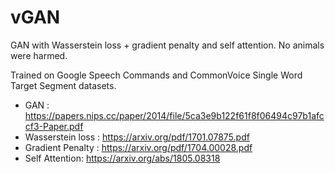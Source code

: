 # vGAN

GAN with Wasserstein loss + gradient penalty and self attention. No animals were harmed.

Trained on Google Speech Commands and CommonVoice Single Word Target Segment datasets.

* GAN : https://papers.nips.cc/paper/2014/file/5ca3e9b122f61f8f06494c97b1afccf3-Paper.pdf
* Wasserstein loss : https://arxiv.org/pdf/1701.07875.pdf
* Gradient Penalty : https://arxiv.org/pdf/1704.00028.pdf
* Self Attention: https://arxiv.org/abs/1805.08318

